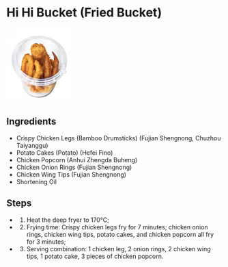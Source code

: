 # Hi Hi Bucket (Fried Bucket)

![Hi Hi Bucket (Fried Bucket)](../../images/%E5%97%A8%E5%97%A8%E6%A1%B6%EF%BC%88%E7%82%B8%E7%89%A9%E6%A1%B6%EF%BC%89.png)


## Ingredients

- Crispy Chicken Legs (Bamboo Drumsticks) (Fujian Shengnong, Chuzhou Taiyanggu)
- Potato Cakes (Potato) (Hefei Fino)
- Chicken Popcorn (Anhui Zhengda Buheng)
- Chicken Onion Rings (Fujian Shengnong)
- Chicken Wing Tips (Fujian Shengnong)
- Shortening Oil

## Steps

- 1. Heat the deep fryer to 170°C;
- 2. Frying time: Crispy chicken legs fry for 7 minutes; chicken onion rings, chicken wing tips, potato cakes, and chicken popcorn all fry for 3 minutes;
- 3. Serving combination: 1 chicken leg, 2 onion rings, 2 chicken wing tips, 1 potato cake, 3 pieces of chicken popcorn.